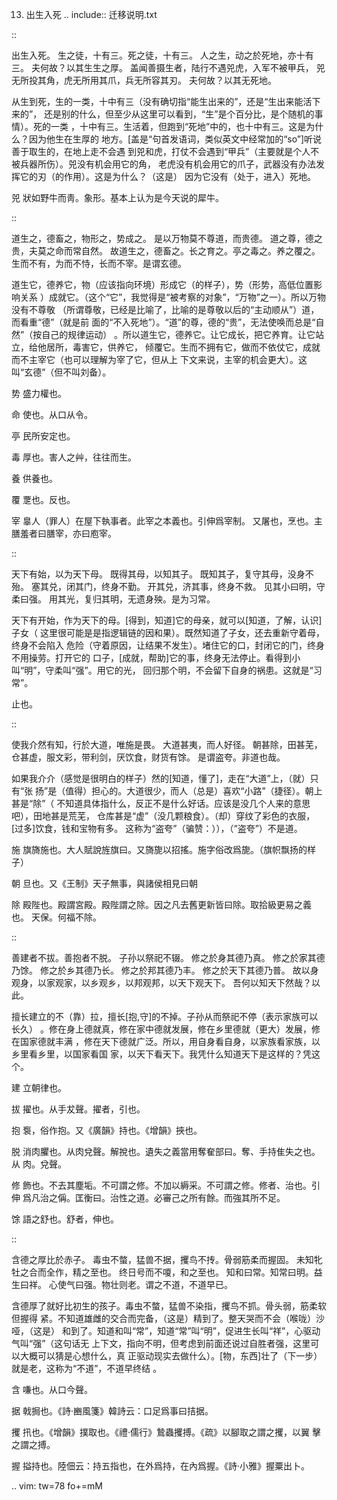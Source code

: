     
13. 出生入死
.. include:: 迁移说明.txt

::

  出生入死。
  生之徒，十有三。死之徒，十有三。
  人之生，动之於死地，亦十有三。
  夫何故？以其生生之厚。
  盖闻善摄生者，陆行不遇兕虎，入军不被甲兵，
  兕无所投其角，虎无所用其爪，兵无所容其刃。
  夫何故？以其无死地。

从生到死，生的一类，十中有三（没有确切指“能生出来的”，还是“生出来能活下来的”，
还是别的什么，但至少从这里可以看到，“生”是个百分比，是个随机的事情）。死的一类
，十中有三。生活着，但跑到“死地”中的，也十中有三。这是为什么？因为他生在生厚的
地方。[盖是“句首发语词，类似英文中经常加的“so”]听说善于取生的，在地上走不会遇
到兕和虎，打仗不会遇到“甲兵”（主要就是个人不被兵器所伤）。兕没有机会用它的角，
老虎没有机会用它的爪子，武器没有办法发挥它的刃（的作用）。这是为什么？（这是）
因为它没有（处于，进入）死地。

兕
  狀如野牛而靑。象形。基本上认为是今天说的犀牛。

::

  道生之，德畜之，物形之，势成之。
  是以万物莫不尊道，而贵德。
  道之尊，德之贵，夫莫之命而常自然。
  故道生之，德畜之。长之育之。亭之毒之。养之覆之。
  生而不有，为而不恃，长而不宰。是谓玄德。

道生它，德养它，物（应该指向环境）形成它（的样子），势（形势，高低位置影响关系
）成就它。（这个“它”，我觉得是“被考察的对象”，“万物”之一）。所以万物没有不尊敬
（所谓尊敬，已经是比喻了，比喻的是尊敬以后的“主动顺从”）道，而看重“德”（就是前
面的“不入死地”）。“道”的尊，德的“贵”，无法使唤而总是“自然”（按自己的规律运动）
。所以道生它，德养它。让它成长，把它养育。让它站立，给他居所，毒害它，供养它，
倾覆它。生而不拥有它，做而不依仗它，成就而不主宰它（也可以理解为宰了它，但从上
下文来说，主宰的机会更大）。这叫“玄德”（但不叫刘备）。

势
  盛力權也。

命
  使也。从口从令。

亭
  民所安定也。

毒
  厚也。害人之艸，往往而生。

養
  供養也。

覆
  覂也。反也。

宰
  辠人（罪人）在屋下執事者。此宰之本義也。引伸爲宰制。 又屠也，烹也。主
  膳羞者曰膳宰，亦曰庖宰。

::

  天下有始，以为天下母。
  既得其母，以知其子。
  既知其子，复守其母，没身不殆。
  塞其兑，闭其门，终身不勤。
  开其兑，济其事，终身不救。
  见其小曰明，守柔曰强。
  用其光，复归其明，无遗身殃。是为习常。

天下有开始，作为天下的母。[得到，知道]它的母亲，就可以[知道，了解，认识]子女（
这里很可能是是指逻辑链的因和果）。既然知道了子女，还去重新守着母，终身不会陷入
危险（守着原因，让结果不发生）。堵住它的口，封闭它的门，终身不用操劳。打开它的
口子，[成就，帮助]它的事，终身无法停止。看得到小叫“明”，守柔叫“强”。用它的光，
回归那个明，不会留下自身的祸患。这就是“习常”。
  
  止也。

::

  使我介然有知，行於大道，唯施是畏。
  大道甚夷，而人好径。
  朝甚除，田甚芜，仓甚虚，服文彩，带利剑，厌饮食，财货有馀。
  是谓盗夸。非道也哉。

如果我介介（感觉是很明白的样子）然的[知道，懂了]，走在“大道”上，（就）只有“张
扬”是（值得）担心的。大道很少，而人（总是）喜欢“小路”（捷径）。朝上甚是“除”（
不知道具体指什么，反正不是什么好话。应该是没几个人来的意思吧），田地甚是荒芜，
仓库甚是“虚”（没几颗粮食）。（却）穿纹了彩色的衣服，[过多]饮食，钱和宝物有多。
这称为“盗夸”（骗赞：）），（“盗夸”）不是道。

施
  旗旖施也。大人賦說旌旗曰。又旖旎以招搖。施字俗改爲旎。（旗帜飘扬的样子）

朝
  旦也。又《王制》天子無事，與諸侯相見曰朝

除
  殿陛也。殿謂宮殿。殿陛謂之除。因之凡去舊更新皆曰除。取拾級更易之義也。
  天保。何福不除。

::

  善建者不拔。善抱者不脱。
  子孙以祭祀不辍。
  修之於身其德乃真。
  修之於家其德乃馀。
  修之於乡其德乃长。
  修之於邦其德乃丰。
  修之於天下其德乃普。
  故以身观身，以家观家，以乡观乡，以邦观邦，以天下观天下。
  吾何以知天下然哉？以此。

擅长建立的不（靠）拉，擅长[抱,守]的不掉。子孙从而祭祀不停（表示家族可以长久）
。修在身上德就真，修在家中德就发展，修在乡里德就（更大）发展，修在国家德就丰满
，修在天下德就广泛。所以，用自身看自身，以家族看家族，以乡里看乡里，以国家看国
家，以天下看天下。我凭什么知道天下是这样的？凭这个。

建
  立朝律也。

拔
  擢也。从手犮聲。擢者，引也。

抱
  袌，俗作抱。又《廣韻》持也。《增韻》挾也。

脱
  消肉臞也。从肉兌聲。解挩也。遺失之義當用奪奞部曰。奪、手持隹失之也。从
  肉。兌聲。

修
  飾也。不去其塵垢。不可謂之修。不加以縟采。不可謂之修。修者、治也。引伸
  爲凡治之偁。匡衡曰。治性之道。必審己之所有餘。而強其所不足。

馀
  語之舒也。舒者，伸也。

::

  含德之厚比於赤子。
  毒虫不螫，猛兽不据，攫鸟不抟。骨弱筋柔而握固。
  未知牝牡之合而全作，精之至也。
  终日号而不嗄，和之至也。
  知和曰常。知常曰明。益生曰祥。
  心使气曰强。物壮则老。谓之不道，不道早已。

含德厚了就好比初生的孩子。毒虫不螫，猛兽不染指，攫鸟不抓。骨头弱，筋柔软但握得
紧。不知道雄雌的交合而完备，（这是）精到了。整天哭而不会（喉咙）沙哑，（这是）
和到了。知道和叫“常”，知道“常”叫“明”，促进生长叫“祥”，心驱动气叫“强”（这句话无
上下文，指向不明，但考虑到前面还说过自胜者强，这里可以大概可以猜是心想什么，真
正驱动现实去做什么）。[物，东西]壮了（下一步）就是老，这称为“不道”，不道早终结
。

含
  嗛也。从口今聲。

据
  戟挶也。《詩·豳風箋》韓詩云：口足爲事曰拮据。

攫
  扟也。《增韻》撲取也。《禮·儒行》鷙蟲攫搏。《疏》以腳取之謂之攫，以翼
  擊之謂之搏。

握
  搤持也。陸佃云：持五指也，在外爲持，在內爲握。《詩·小雅》握粟出卜。 

.. vim: tw=78 fo+=mM
